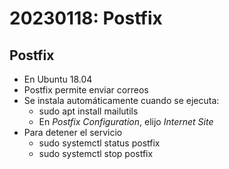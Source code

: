 # 20230118: Postfix
## Postfix
- En Ubuntu 18.04
- Postfix permite enviar correos
- Se instala automáticamente cuando se ejecuta:
	- sudo apt install mailutils
	- En _Postfix Configuration_, elijo _Internet Site_
- Para detener el servicio
	- sudo systemctl status postfix
	- sudo systemctl stop postfix